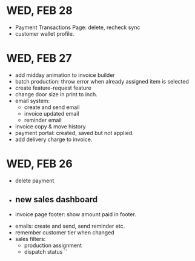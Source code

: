 
# WED, FEB 28
- Payment Transactions Page: delete, recheck sync
- customer wallet profile.
# WED, FEB 27
- add midday animation to invoice builder
- batch production: throw error when already assigned item is selected
- create feature-request feature
- change door size in print to inch.
- email system:
    - create and send email
    - invoice updated email
    - reminder email
- invoice copy & move history
- payment portal: created, saved but not applied.
- add delivery charge to invoice.
<!-- - zero custom price -->
# WED, FEB 26 
- delete payment
- new sales dashboard
  - 
<!-- - change alert position -->
- invoice page footer: show amount paid in footer.
<!-- - sales print: remove footer on every page -->
- emails: create and send, send reminder etc.
- remember customer tier when changed
- sales filters:
  - production assignment
  - dispatch status ``
  <!-- - invoice filter -->